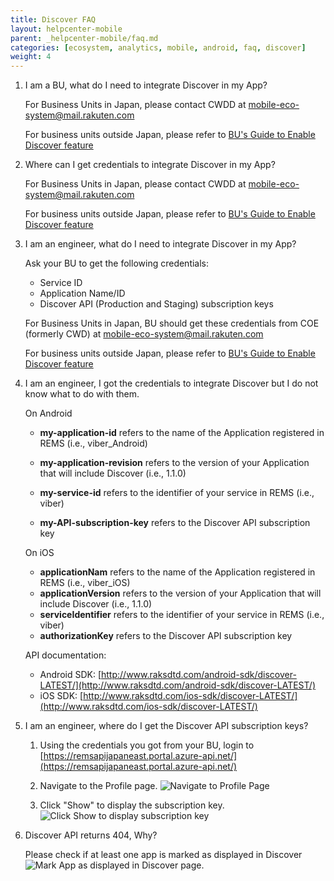 ```yaml
---
title: Discover FAQ
layout: helpcenter-mobile
parent: _helpcenter-mobile/faq.md
categories: [ecosystem, analytics, mobile, android, faq, discover]
weight: 4
---
```


1. I am a BU, what do I need to integrate Discover in my App?

    For Business Units in Japan, please contact CWDD at [mobile-eco-system@mail.rakuten.com](mailto:mobile-eco-system@mail.rakuten.com) 
    
    For business units outside Japan, please refer to [BU's Guide to Enable Discover feature](../../02_features/07_configure_discover_bu)

2. Where can I get credentials to integrate Discover in my App?

    For Business Units in Japan, please contact CWDD at [mobile-eco-system@mail.rakuten.com](mailto:mobile-eco-system@mail.rakuten.com) 
    
    For business units outside Japan, please refer to [BU's Guide to Enable Discover feature](../../02_features/07_configure_discover_bu)

3. I am an engineer, what do I need to integrate Discover in my App?

    Ask your BU to get the following credentials: 
    * Service ID
    * Application Name/ID
    * Discover API (Production and Staging) subscription keys 
    
    For Business Units in Japan, BU should get these credentials from COE (formerly CWD) at [mobile-eco-system@mail.rakuten.com](mailto:mobile-eco-system@mail.rakuten.com) 
    
    For business units outside Japan, please refer to  [BU's Guide to Enable Discover feature](../../02_features/07_configure_discover_bu)

4. I am an engineer, I got the credentials to integrate Discover but I do not know what to do with them.

    On Android

    * **my-application-id** refers to the name of the Application registered in REMS (i.e., viber_Android) 
    
    * **my-application-revision** refers to the version of your Application that will include Discover (i.e., 1.1.0) 
    
    * **my-service-id** refers to the identifier of your service in REMS (i.e., viber) 
    
    * **my-API-subscription-key** refers to the Discover API subscription key

    On iOS

    * **applicationNam** refers to the name of the Application registered in REMS (i.e., viber_iOS) 
    * **applicationVersion** refers to the version of your Application that will include Discover (i.e., 1.1.0) 
    * **serviceIdentifier** refers to the identifier of your service in REMS (i.e., viber) 
    * **authorizationKey** refers to the Discover API subscription key

    API documentation:

    * Android SDK: [http://www.raksdtd.com/android-sdk/discover-LATEST/](http://www.raksdtd.com/android-sdk/discover-LATEST/) 
    * iOS SDK: [http://www.raksdtd.com/ios-sdk/discover-LATEST/](http://www.raksdtd.com/ios-sdk/discover-LATEST/)

5. I am an engineer, where do I get the Discover API subscription keys?

    1. Using the credentials you got from your BU, login to [https://remsapijapaneast.portal.azure-api.net/](https://remsapijapaneast.portal.azure-api.net/)

    2. Navigate to the Profile page. ![Navigate to Profile Page](../images/img_click_show_to_display.png)
    
    3. Click "Show" to display the subscription key. ![Click Show to display subscription key](../images/img_click_show_subscription_key.png)

6. Discover API returns 404, Why?

    Please check if at least one app is marked as displayed in Discover ![Mark App as displayed in Discover page](../images/img_discover_404.png).